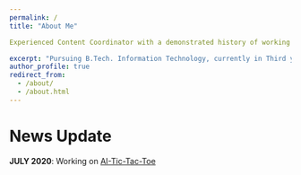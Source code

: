 ```yaml
---
permalink: /
title: "About Me"

Experienced Content Coordinator with a demonstrated history of working in the writing and editing industry. Skilled in Python (Programming Language), C++, Public Speaking,   Creative Writing. Strong education professional with a BTech - Bachelor of Technology focused in Information Technology from Delhi College of Engineering.  

excerpt: "Pursuing B.Tech. Information Technology, currently in Third year"
author_profile: true
redirect_from: 
  - /about/
  - /about.html
---
```


News Update
======
**JULY 2020**: Working on [AI-Tic-Tac-Toe](https://codess-tic-tac-toe.herokuapp.com/)  


